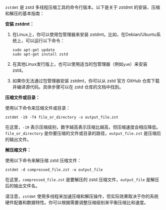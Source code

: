 `zstdmt` 是 zstd 多线程压缩工具的命令行版本。以下是关于 zstdmt 的安装、压缩和解压的基本指南：

**安装 zstdmt：**

1. 在Linux上，你可以使用包管理器来安装 zstdmt。比如，在Debian/Ubuntu系统上，可以运行以下命令：

   ```
   sudo apt-get update
   sudo apt-get install zstd
   ```

2. 在其他Linux发行版上，也可以使用适当的包管理器（例如`yum`）来安装 zstd。

3. 如果你无法通过包管理器安装 zstdmt，你可以从 zstd 官方 GitHub 仓库下载并编译源代码。具体步骤可以在 zstd 仓库的文档中找到。

**压缩文件或目录：**

使用以下命令来压缩文件或目录：

```
zstdmt -19 -T4 file_or_directory -o output_file.zst
```

在这里，`-19` 表示压缩级别，数字越高表示压缩比越高，但压缩速度会相应降低。`file_or_directory` 是你要压缩的文件或目录的路径，`output_file.zst` 是压缩后的输出文件。

**解压缩文件：**

使用以下命令来解压缩 zstd 压缩文件：

```
zstdmt -d compressed_file.zst -o output_file
```

在这里，`compressed_file.zst` 是要解压的 zstd 压缩文件，`output_file` 是解压后的输出文件名。

请注意，`zstdmt` 使用多线程来加速压缩和解压操作，但实际效果取决于你的系统硬件配置和数据特性。你可以根据需要调整压缩级别来平衡压缩比和速度。